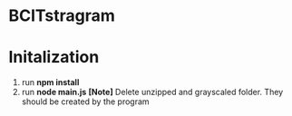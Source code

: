 # BCITstragram
# Initalization
1. run **npm install**
2. run **node main.js**
**[Note]** Delete unzipped and grayscaled folder. They should be created by the program
